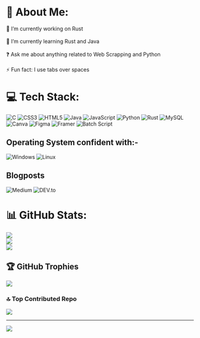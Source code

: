 # 💫 About Me:
🔭 I’m currently working on Rust <br><br>🌱 I’m currently learning Rust and Java<br><br>❓ Ask me about anything related to Web Scrapping and Python<br><br>⚡ Fun fact: I use tabs over spaces


# 💻 Tech Stack:
![C](https://img.shields.io/badge/c-%2300599C.svg?style=for-the-badge&logo=c&logoColor=white) ![CSS3](https://img.shields.io/badge/css3-%231572B6.svg?style=for-the-badge&logo=css3&logoColor=white) ![HTML5](https://img.shields.io/badge/html5-%23E34F26.svg?style=for-the-badge&logo=html5&logoColor=white) ![Java](https://img.shields.io/badge/java-%23ED8B00.svg?style=for-the-badge&logo=openjdk&logoColor=white) ![JavaScript](https://img.shields.io/badge/javascript-%23323330.svg?style=for-the-badge&logo=javascript&logoColor=%23F7DF1E) ![Python](https://img.shields.io/badge/python-3670A0?style=for-the-badge&logo=python&logoColor=ffdd54) ![Rust](https://img.shields.io/badge/rust-%23000000.svg?style=for-the-badge&logo=rust&logoColor=white) ![MySQL](https://img.shields.io/badge/mysql-4479A1.svg?style=for-the-badge&logo=mysql&logoColor=white) ![Canva](https://img.shields.io/badge/Canva-%2300C4CC.svg?style=for-the-badge&logo=Canva&logoColor=white) ![Figma](https://img.shields.io/badge/figma-%23F24E1E.svg?style=for-the-badge&logo=figma&logoColor=white) ![Framer](https://img.shields.io/badge/Framer-black?style=for-the-badge&logo=framer&logoColor=blue)
![Batch Script](https://img.shields.io/badge/Batch_Script-%231D2C4D.svg?style=flat&logo=windows-terminal&logoColor=white)

## Operating System confident with:-
![Windows](https://img.shields.io/badge/Windows-0078D6?style=for-the-badge&logo=windows&logoColor=white)
![Linux](https://img.shields.io/badge/Linux-FCC624?style=for-the-badge&logo=linux&logoColor=black)

## Blogposts
![Medium](https://img.shields.io/badge/Medium-12100E?style=for-the-badge&logo=medium&logoColor=white)
![DEV.to](https://img.shields.io/badge/dev.to-0A0A0A?style=for-the-badge&logo=dev.to&logoColor=white)

# 📊 GitHub Stats:
![](https://github-readme-stats.vercel.app/api?username=ABHIRAM-CREATOR06&theme=dark&hide_border=false&include_all_commits=false&count_private=false)<br/>
![](https://github-readme-streak-stats.herokuapp.com/?user=ABHIRAM-CREATOR06&theme=dark&hide_border=false)<br/>
![](https://github-readme-stats.vercel.app/api/top-langs/?username=ABHIRAM-CREATOR06&theme=dark&hide_border=false&include_all_commits=false&count_private=false&layout=compact)

## 🏆 GitHub Trophies
![](https://github-profile-trophy.vercel.app/?username=ABHIRAM-CREATOR06&theme=radical&no-frame=false&no-bg=true&margin-w=4)


### 🔝 Top Contributed Repo
![](https://github-contributor-stats.vercel.app/api?username=ABHIRAM-CREATOR06&limit=5&theme=dark&combine_all_yearly_contributions=true)

---
[![](https://visitcount.itsvg.in/api?id=ABHIRAM-CREATOR06&icon=0&color=0)](https://visitcount.itsvg.in)


